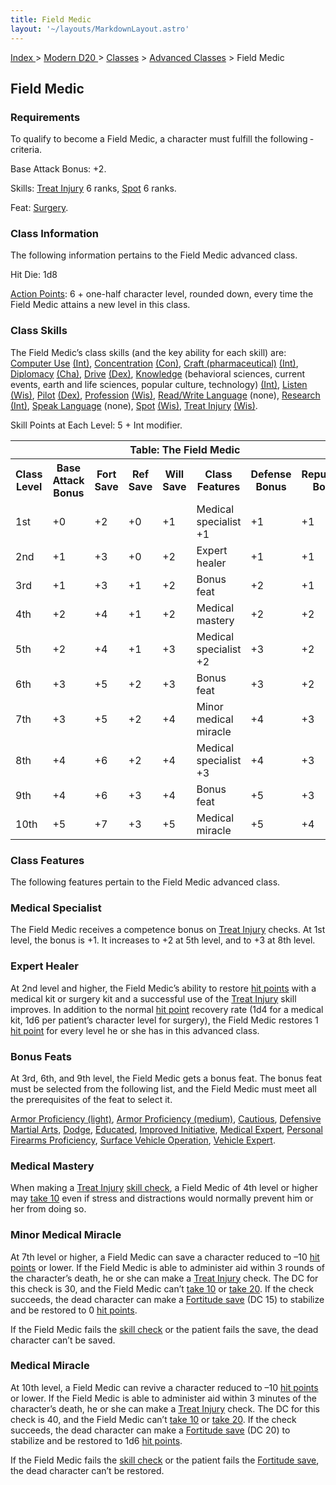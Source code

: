 ```yaml
---
title: Field Medic
layout: '~/layouts/MarkdownLayout.astro'
---
```


[ Index ](/) > [ Modern D20 ](/modern.d20.srd) > [Classes](/modern.d20.srd/classes) > [Advanced Classes](/modern.d20.srd/classes/advanced) > Field Medic

## Field Medic

### Requirements

To qualify to become a Field Medic, a character must fulfill the following
­criteria.

Base Attack Bonus: +2.

Skills: [Treat Injury](/modern.d20.srd/skills/treat.injury) 6 ranks,
[Spot](/modern.d20.srd/skills/spot) 6 ranks.

Feat: [Surgery](/modern.d20.srd/feats/surgery).

### Class Information

The following information pertains to the Field Medic advanced class.

Hit Die: 1d8

[Action Points](/modern.d20.srd/basics/action.points): 6 + one-half character
level, rounded down, every time the Field Medic attains a new level in this
class.

### Class Skills

The Field Medic’s class skills (and the key ability for each skill) are:
[Computer Use](/modern.d20.srd/skills/computer.use)
[(Int)](/modern.d20.srd/basics/ability.scores),
[Concentration](/modern.d20.srd/skills/concentration)
[(Con)](/modern.d20.srd/basics/ability.scores), [Craft (pharmaceutical)](/modern.d20.srd/skills/craft.pharmaceutical)
[(Int)](/modern.d20.srd/basics/ability.scores),
[Diplomacy](/modern.d20.srd/skills/diplomacy)
[(Cha)](/modern.d20.srd/basics/ability.scores),
[Drive](/modern.d20.srd/skills/drive)
[(Dex)](/modern.d20.srd/basics/ability.scores),
[Knowledge](/modern.d20.srd/skills/knowledge) (behavioral sciences, current
events, earth and life sciences, popular culture, technology)
[(Int)](/modern.d20.srd/basics/ability.scores),
[Listen](/modern.d20.srd/skills/listen)
[(Wis)](/modern.d20.srd/basics/ability.scores),
[Pilot](/modern.d20.srd/skills/pilot)
[(Dex)](/modern.d20.srd/basics/ability.scores),
[Profession](/modern.d20.srd/skills/profession)
[(Wis)](/modern.d20.srd/basics/ability.scores), [Read/Write Language](/modern.d20.srd/skills/read.write.language) (none),
[Research](/modern.d20.srd/skills/research)
[(Int)](/modern.d20.srd/basics/ability.scores), [Speak Language](/modern.d20.srd/skills/speak.language) (none),
[Spot](/modern.d20.srd/skills/spot)
[(Wis)](/modern.d20.srd/basics/ability.scores), [Treat Injury](/modern.d20.srd/skills/treat.injury)
[(Wis)](/modern.d20.srd/basics/ability.scores).

Skill Points at Each Level: 5 + Int modifier.


<table> <th colspan="8">Table: The Field Medic</th> <tr> <th>Class Level</th><th>Base Attack Bonus</th><th>Fort Save</th><th>Ref Save</th><th>Will Save</th><th>Class Features</th><th>Defense Bonus</th><th>Reputation Bonus</th> </tr> <tr><td>1st</td><td>+0</td><td>+2</td><td>+0</td><td>+1</td><td>Medical specialist +1</td><td>+1</td><td>+1</td></tr> <tr class="shaded"><td>2nd</td><td>+1</td><td>+3</td><td>+0</td><td>+2</td><td>Expert healer</td><td>+1</td><td>+1</td></tr> <tr><td>3rd</td><td>+1</td><td>+3</td><td>+1</td><td>+2</td><td>Bonus feat</td><td>+2</td><td>+1</td></tr> <tr class="shaded"><td>4th</td><td>+2</td><td>+4</td><td>+1</td><td>+2</td><td>Medical mastery</td><td>+2</td><td>+2</td></tr> <tr><td>5th</td><td>+2</td><td>+4</td><td>+1</td><td>+3</td><td>Medical specialist +2</td><td>+3</td><td>+2</td></tr> <tr class="shaded"><td>6th</td><td>+3</td><td>+5</td><td>+2</td><td>+3</td><td>Bonus feat</td><td>+3</td><td>+2</td></tr> <tr><td>7th</td><td>+3</td><td>+5</td><td>+2</td><td>+4</td><td>Minor medical miracle</td><td>+4</td><td>+3</td></tr> <tr class="shaded"><td>8th</td><td>+4</td><td>+6</td><td>+2</td><td>+4</td><td>Medical specialist +3</td><td>+4</td><td>+3</td></tr> <tr><td>9th</td><td>+4</td><td>+6</td><td>+3</td><td>+4</td><td>Bonus feat</td><td>+5</td><td>+3</td></tr> <tr class="shaded"><td>10th</td><td>+5</td><td>+7</td><td>+3</td><td>+5</td><td>Medical miracle</td><td>+5</td><td>+4</td></tr> </table>



### Class Features

The following features pertain to the Field Medic advanced class.

### Medical Specialist

The Field Medic receives a competence bonus on [Treat Injury](/modern.d20.srd/skills/treat.injury) checks. At 1st level, the bonus
is +1. It increases to +2 at 5th level, and to +3 at 8th level.

### Expert Healer

At 2nd level and higher, the Field Medic’s ability to restore [hit points](/modern.d20.srd/combat/hit.points) with a medical kit or surgery kit
and a successful use of the [Treat Injury](/modern.d20.srd/skills/treat.injury) skill improves. In addition to
the normal [hit point](/modern.d20.srd/combat/hit.points) recovery rate (1d4
for a medical kit, 1d6 per patient’s character level for surgery), the Field
Medic restores 1 [hit point](/modern.d20.srd/combat/hit.points) for every
level he or she has in this advanced class.

### Bonus Feats

At 3rd, 6th, and 9th level, the Field Medic gets a bonus feat. The bonus feat
must be selected from the following list, and the Field Medic must meet all
the prerequisites of the feat to select it.

[Armor Proficiency (light)](/modern.d20.srd/feats/armor.proficiency.light),
[Armor Proficiency (medium)](/modern.d20.srd/feats/armor.proficiency.medium),
[Cautious](/modern.d20.srd/feats/cautious), [Defensive Martial Arts](/modern.d20.srd/feats/defensive.martial.arts),
[Dodge](/modern.d20.srd/feats/dodge),
[Educated](/modern.d20.srd/feats/educated), [Improved Initiative](/modern.d20.srd/feats/improved.initiative), [Medical Expert](/modern.d20.srd/feats/medical.expert), [Personal Firearms Proficiency](/modern.d20.srd/feats/personal.firearms.proficiency), [Surface Vehicle Operation](/modern.d20.srd/feats/surface.vehicle.operation), [Vehicle Expert](/modern.d20.srd/feats/vehicle.expert).

### Medical Mastery

When making a [Treat Injury](/modern.d20.srd/skills/treat.injury) [skill check](/modern.d20.srd/skills/skill.basics), a Field Medic of 4th
level or higher may [take 10](/modern.d20.srd/skills/skill.basics)
even if stress and distractions would normally prevent him or her from doing
so.

### Minor Medical Miracle

At 7th level or higher, a Field Medic can save a character reduced to –10 [hit points](/modern.d20.srd/combat/hit.points) or lower. If the Field Medic is
able to administer aid within 3 rounds of the character’s death, he or she can
make a [Treat Injury](/modern.d20.srd/skills/treat.injury) check. The DC for
this check is 30, and the Field Medic can’t [take 10](/modern.d20.srd/skills/skill.basics) or [take 20](/modern.d20.srd/skills/skill.basics). If the check succeeds,
the dead character can make a [Fortitude save](/modern.d20.srd/basics/saving.throws) (DC 15) to stabilize and be
restored to 0 [hit points](/modern.d20.srd/combat/hit.points).

If the Field Medic fails the [skill check](/modern.d20.srd/skills/skill.basics) or the patient fails the
save, the dead character can’t be saved.

### Medical Miracle

At 10th level, a Field Medic can revive a character reduced to –10 [hit points](/modern.d20.srd/combat/hit.points) or lower. If the Field Medic is
able to administer aid within 3 minutes of the character’s death, he or she
can make a [Treat Injury](/modern.d20.srd/skills/treat.injury) check. The DC
for this check is 40, and the Field Medic can’t [take 10](/modern.d20.srd/skills/skill.basics) or [take 20](/modern.d20.srd/skills/skill.basics). If the check succeeds,
the dead character can make a [Fortitude save](/modern.d20.srd/basics/saving.throws) (DC 20) to stabilize and be
restored to 1d6 [hit points](/modern.d20.srd/combat/hit.points).

If the Field Medic fails the [skill check](/modern.d20.srd/skills/skill.basics) or the patient fails the
[Fortitude save](/modern.d20.srd/basics/saving.throws), the dead character
can’t be restored.


